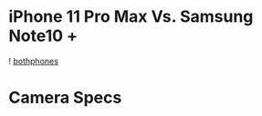 # iPhone 11 Pro Max Vs. Samsung Note10 +
! [bothphones](https://cdn.wccftech.com/wp-content/uploads/2019/09/iPhone-11-Pro-Max-vs-Galaxy-Note-10-Plus.jpg)
# Camera Specs
